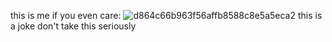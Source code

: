 this is me if you even care:
![d864c66b963f56affb8588c8e5a5eca2](https://github.com/m3dstar/zz/assets/160458839/dbc61245-ae31-41a5-921b-0e17864b1810)
this is a joke don't take this seriously
